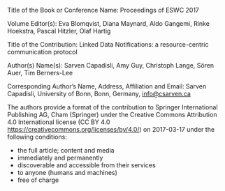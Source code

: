 Title of the Book or Conference Name:  Proceedings of ESWC 2017

Volume Editor(s): Eva Blomqvist, Diana Maynard, Aldo Gangemi, Rinke Hoekstra, Pascal Hitzler, Olaf Hartig

Title of the Contribution: Linked Data Notifications: a resource-centric communication protocol

Author(s) Name(s): Sarven Capadisli, Amy Guy, Christoph Lange, Sören Auer, Tim Berners-Lee

Corresponding Author’s Name, Address, Affiliation and Email: Sarven Capadisli, University of Bonn, Bonn, Germany, info@csarven.ca

The authors provide a format of the contribution to Springer International Publishing AG, Cham (Springer) under the Creative Commons Attribution 4.0 International license (CC BY 4.0 https://creativecommons.org/licenses/by/4.0/) on 2017-03-17 under the following conditions:

* the full article; content and media
* immediately and permanently
* discoverable and accessible from their services
* to anyone (humans and machines)
* free of charge